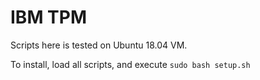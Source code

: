 # IBM TPM

Scripts here is tested on Ubuntu 18.04 VM.

To install, load all scripts, and execute ```sudo bash setup.sh```
